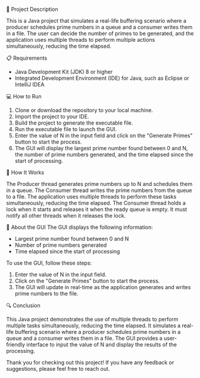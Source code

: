🧾 Project Description 

This is a Java project that simulates a real-life buffering scenario where a producer schedules prime numbers in a queue and a consumer writes them in a file. The user can decide the number of primes to be generated, and the application uses multiple threads to perform multiple actions simultaneously, reducing the time elapsed.

📋 Requirements
- Java Development Kit (JDK) 8 or higher
- Integrated Development Environment (IDE) for Java, such as Eclipse or IntelliJ IDEA

💻 How to Run
1. Clone or download the repository to your local machine.
2. Import the project to your IDE.
3. Build the project to generate the executable file.
4. Run the executable file to launch the GUI.
5. Enter the value of N in the input field and click on the "Generate Primes" button to start the process.
6. The GUI will display the largest prime number found between 0 and N, the number of prime numbers generated, and the time elapsed since the start of processing.

🤖 How It Works

The Producer thread generates prime numbers up to N and schedules them in a queue. The Consumer thread writes the prime numbers from the queue to a file. The application uses multiple threads to perform these tasks simultaneously, reducing the time elapsed.
The Consumer thread holds a lock when it starts and releases it when the ready queue is empty. It must notify all other threads when it releases the lock.

🎨 About the GUI
The GUI displays the following information:
- Largest prime number found between 0 and N
- Number of prime numbers generated
- Time elapsed since the start of processing

To use the GUI, follow these steps:
1. Enter the value of N in the input field.
2. Click on the "Generate Primes" button to start the process.
3. The GUI will update in real-time as the application generates and writes prime numbers to the file.

🔍 Conclusion

This Java project demonstrates the use of multiple threads to perform multiple tasks simultaneously, reducing the time elapsed. It simulates a real-life buffering scenario where a producer schedules prime numbers in a queue and a consumer writes them in a file. The GUI provides a user-friendly interface to input the value of N and display the results of the processing.

Thank you for checking out this project! If you have any feedback or suggestions, please feel free to reach out.

